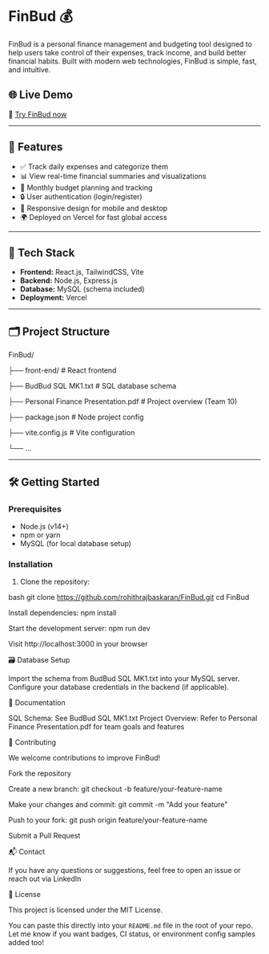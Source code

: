 # FinBud 💰

FinBud is a personal finance management and budgeting tool designed to help users take control of their expenses, track income, and build better financial habits. Built with modern web technologies, FinBud is simple, fast, and intuitive.

## 🌐 Live Demo

🔗 [Try FinBud now](https://fin-bud-eight.vercel.app/signin)

---

## 🚀 Features

- ✅ Track daily expenses and categorize them
- 📊 View real-time financial summaries and visualizations
- 📅 Monthly budget planning and tracking
- 🔒 User authentication (login/register)
- 🌈 Responsive design for mobile and desktop
- 🌍 Deployed on Vercel for fast global access

---

## 🧱 Tech Stack

- **Frontend:** React.js, TailwindCSS, Vite
- **Backend:** Node.js, Express.js
- **Database:** MySQL (schema included)
- **Deployment:** Vercel

---

## 🗂️ Project Structure

FinBud/

├── front-end/ # React frontend

├── BudBud SQL MK1.txt # SQL database schema

├── Personal Finance Presentation.pdf # Project overview (Team 10)

├── package.json # Node project config

├── vite.config.js # Vite configuration

└── ...


---

## 🛠️ Getting Started

### Prerequisites

- Node.js (v14+)
- npm or yarn
- MySQL (for local database setup)

### Installation

1. Clone the repository:

bash
git clone https://github.com/rohithrajbaskaran/FinBud.git
cd FinBud

Install dependencies:
npm install

Start the development server:
npm run dev

Visit http://localhost:3000 in your browser

🗃️ Database Setup

Import the schema from BudBud SQL MK1.txt into your MySQL server.
Configure your database credentials in the backend (if applicable).

📄 Documentation

SQL Schema: See BudBud SQL MK1.txt
Project Overview: Refer to Personal Finance Presentation.pdf for team goals and features

🤝 Contributing

We welcome contributions to improve FinBud!

Fork the repository

Create a new branch:
git checkout -b feature/your-feature-name

Make your changes and commit:
git commit -m "Add your feature"

Push to your fork:
git push origin feature/your-feature-name

Submit a Pull Request

📬 Contact

If you have any questions or suggestions, feel free to open an issue or reach out via LinkedIn

📘 License

This project is licensed under the MIT License.


You can paste this directly into your `README.md` file in the root of your repo. Let me know if you want badges, CI status, or environment config samples added too!
